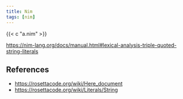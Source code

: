 ```yaml
---
title: Nim
tags: [nim]
---
```


{{< c "a.nim" >}}

<https://nim-lang.org/docs/manual.html#lexical-analysis-triple-quoted-string-literals>

## References

- <https://rosettacode.org/wiki/Here_document>
- <https://rosettacode.org/wiki/Literals/String>
